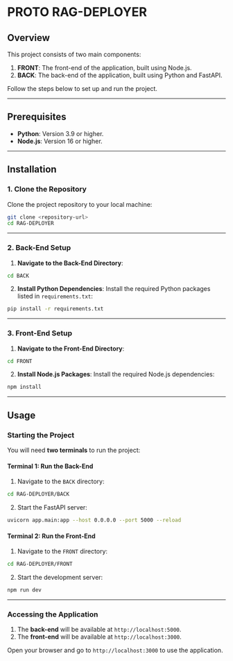 # PROTO RAG-DEPLOYER 

## Overview
This project consists of two main components:
1. **FRONT**: The front-end of the application, built using Node.js.
2. **BACK**: The back-end of the application, built using Python and FastAPI.

Follow the steps below to set up and run the project.

---

## Prerequisites
- **Python**: Version 3.9 or higher.
- **Node.js**: Version 16 or higher.

---

## Installation

### 1. Clone the Repository
Clone the project repository to your local machine:
```bash
git clone <repository-url>
cd RAG-DEPLOYER
```

---

### 2. Back-End Setup
1. **Navigate to the Back-End Directory**:
```bash
cd BACK
```

2. **Install Python Dependencies**:
   Install the required Python packages listed in `requirements.txt`:
```bash
pip install -r requirements.txt
```

---

### 3. Front-End Setup
1. **Navigate to the Front-End Directory**:
```bash
cd FRONT
```

2. **Install Node.js Packages**:
   Install the required Node.js dependencies:
```bash
npm install
```

---

## Usage

### Starting the Project
You will need **two terminals** to run the project:

#### Terminal 1: Run the Back-End
1. Navigate to the `BACK` directory:
```bash
cd RAG-DEPLOYER/BACK
```

2. Start the FastAPI server:
```bash
uvicorn app.main:app --host 0.0.0.0 --port 5000 --reload
```

#### Terminal 2: Run the Front-End
1. Navigate to the `FRONT` directory:
```bash
cd RAG-DEPLOYER/FRONT
```

2. Start the development server:
```bash
npm run dev
```

---

### Accessing the Application
1. The **back-end** will be available at `http://localhost:5000`.
2. The **front-end** will be available at `http://localhost:3000`.

Open your browser and go to `http://localhost:3000` to use the application.
